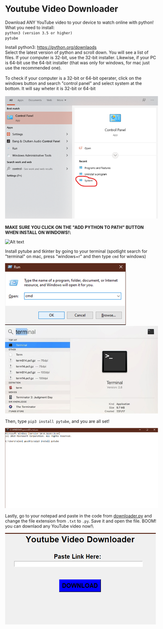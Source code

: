# Youtube Video Downloader

Download ANY YouTube video to your device to watch online with python!
What you need to install:\
`python3 (version 3.5 or higher)` \
`pytube`


Install python3:
https://python.org/downlaods \
Select the latest version of python and scroll down. You will see a list of files. If your computer is 32-bit, use the 32-bit installer. Likewise, if your PC is 64-bit use the 64-bit installer (that was only for windows, for mac just use the recommended one).\
\
To check if your computer is a 32-bit or 64-bit operater, click on the windows button and search "control panel" and select system at the bottom. It will say wheter it is 32-bit or 64-bit\
\
![Alt text](image.png "Select system")\
\
**MAKE SURE YOU CLICK ON THE "ADD PYTHON TO PATH" BUTTON WHEN INSTALL ON WINDOWS!**\


![Alt text](https://webcheerz.com/wp-content/uploads/2017/04/Screenshot_2.png "Add python to path")

Install pytube and tkinter by going to your terminal (spotlight search for "terminal" on mac, press "windows+r" and then type `cmd` for windows) 


![Alt text](image2.png "Press Windows+R")\
![Alt text](image3.png "Search for terminal")

Then, type `pip3 install pytube`, and you are all set!

![Alt text](image4.png "Type pip3 install pytube")

Lastly, go to your notepad and paste in the code from [downloader.py](downloader.py) and change the file extension from `.txt` to `.py`. Save it and open the file. BOOM! you can downlaod any YouTube video now!\

![Alt text](image5.png "Download your YouTube video!")

